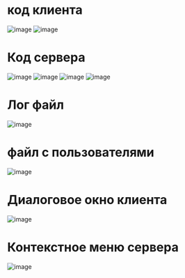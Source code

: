 <!----- Conversion time: 1.019 seconds.


Using this Markdown file:

1. Cut and paste this output into your source file.
2. See the notes and action items below regarding this conversion run.
3. Check the rendered output (headings, lists, code blocks, tables) for proper
   formatting and use a linkchecker before you publish this page.

Conversion notes:

* Docs to Markdown version 1.0β17
* Wed Sep 18 2019 01:22:59 GMT-0700 (PDT)
* Source doc: https://docs.google.com/open?id=13Bwj-zrzPHWxDyeuZUzSwTNSqtZj9FI-spwD9tnhUTA
----->

# код клиента

![image](https://user-images.githubusercontent.com/90910479/140414611-7de0f181-e24f-42b9-b62c-1d1e9b34e02b.png)
![image](https://user-images.githubusercontent.com/90910479/140414636-1509d9fd-d029-41bd-a7d6-d75f69f29de1.png)

# Код сервера

![image](https://user-images.githubusercontent.com/90910479/140414692-b9c9dcc5-2758-4b5a-93f8-a6f2d50cdd72.png)
![image](https://user-images.githubusercontent.com/90910479/140414714-db4eb991-4c58-49f5-84f8-1e76b517d50f.png)
![image](https://user-images.githubusercontent.com/90910479/140414741-3b36737c-6fb3-4913-8e54-9be9f60d8d16.png)
![image](https://user-images.githubusercontent.com/90910479/140414765-c3585b0a-f5b6-4b66-bac7-1549c58acae8.png)

# Лог файл

![image](https://user-images.githubusercontent.com/90910479/140414809-5b4fbfa9-6b22-4901-bcc2-9fa8919160a2.png)

# файл с пользователями

![image](https://user-images.githubusercontent.com/90910479/140414880-d01b98fd-ca12-44b3-8813-b63d6867ae9b.png)

# Диалоговое окно клиента

![image](https://user-images.githubusercontent.com/90910479/140415236-a5c8bce6-5c0b-4956-877f-e81743508b4f.png)

# Контекстное меню сервера

![image](https://user-images.githubusercontent.com/90910479/140415303-f9498214-8ba6-4d3f-8fb2-1ec7e29cdc9d.png)


